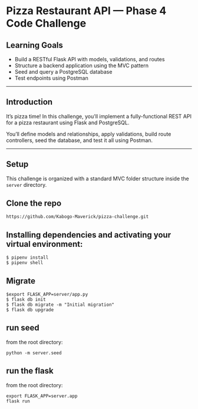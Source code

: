 # Pizza Restaurant API — Phase 4 Code Challenge

## Learning Goals

- Build a RESTful Flask API with models, validations, and routes
- Structure a backend application using the MVC pattern
- Seed and query a PostgreSQL database
- Test endpoints using Postman

---

## Introduction

It’s pizza time! In this challenge, you'll implement a fully-functional REST API for a pizza restaurant using Flask and PostgreSQL.

You’ll define models and relationships, apply validations, build route controllers, seed the database, and test it all using Postman.

---

## Setup

This challenge is organized with a standard MVC folder structure inside the `server` directory.

## Clone the repo
```console
https://github.com/Kabogo-Maverick/pizza-challenge.git 
```

## Installing dependencies and activating your virtual environment:

```console
$ pipenv install
$ pipenv shell
```


## Migrate


```console
$export FLASK_APP=server/app.py
$ flask db init
$ flask db migrate -m "Initial migration"
$ flask db upgrade
```

## run seed
from the root directory:

```console
python -m server.seed
````

## run the flask
from the root directory:

```console
export FLASK_APP=server.app
flask run
````
 


